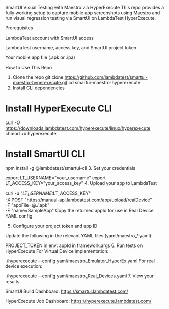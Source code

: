SmartUI Visual Testing with Maestro via HyperExecute
This repo provides a fully working setup to capture mobile app screenshots using Maestro and run visual regression testing via SmartUI on LambdaTest HyperExecute.

Prerequisites

LambdaTest account with SmartUI access

LambdaTest username, access key, and SmartUI project token

Your mobile app file (.apk or .ipa)

How to Use This Repo

1. Clone the repo
git clone https://github.com/lambdatest/smartui-maestro-hyperexecute.git
cd smartui-maestro-hyperexecute
2. Install CLI dependencies

# Install HyperExecute CLI
curl -O https://downloads.lambdatest.com/hyperexecute/linux/hyperexecute
chmod +x hyperexecute
# Install SmartUI CLI
npm install -g @lambdatest/smartui-cli
3. Set your credentials

export LT_USERNAME="your_username"
export LT_ACCESS_KEY="your_access_key"
4. Upload your app to LambdaTest

curl -u "$LT_USERNAME:$LT_ACCESS_KEY" \
-X POST "https://manual-api.lambdatest.com/app/upload/realDevice" \
-F "appFile=@./<your-app-file>.apk" \
-F "name=SampleApp"
Copy the returned appId for use in Real Device YAML config.

5. Configure your project token and app ID

Update the following in the relevant YAML files (yaml/maestro_*.yaml):

PROJECT_TOKEN in env:
appId in framework.args
6. Run tests on HyperExecute
For Virtual Device implementation:

./hyperexecute --config yaml/maestro_Emulator_HyperEx.yaml
For real device execution:

./hyperexecute --config yaml/maestro_Real_Devices.yaml
7. View your results

SmartUI Build Dashboard: https://smartui.lambdatest.com/

HyperExecute Job Dashboard: https://hyperexecute.lambdatest.com/
